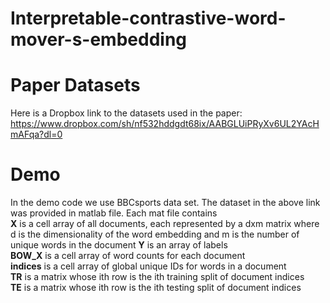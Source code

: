 # Interpretable-contrastive-word-mover-s-embedding
# Paper Datasets
Here is a Dropbox link to the datasets used in the paper: https://www.dropbox.com/sh/nf532hddgdt68ix/AABGLUiPRyXv6UL2YAcHmAFqa?dl=0
# Demo
In the demo code we use BBCsports data set. The dataset in the above link was provided in matlab file. 
Each mat file contains<br />
**X** is a cell array of all documents, each represented by a dxm matrix where d is the dimensionality of the word embedding and m is the number of unique words in the document
**Y** is an array of labels<br />
**BOW_X** is a cell array of word counts for each document<br />
**indices** is a cell array of global unique IDs for words in a document<br />
**TR** is a matrix whose ith row is the ith training split of document indices<br />
**TE** is a matrix whose ith row is the ith testing split of document indices<br />
